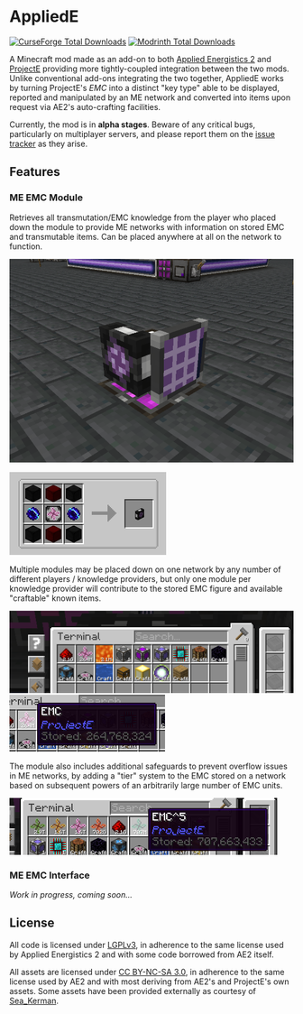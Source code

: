 # AppliedE
[![CurseForge Total Downloads][badge_curseforge]][curseforge]
[![Modrinth Total Downloads][badge_modrinth]][modrinth]

A Minecraft mod made as an add-on to both [Applied Energistics 2][ae2] and [ProjectE][projecte] providing more
tightly-coupled integration between the two mods. Unlike conventional add-ons integrating the two together, AppliedE 
works by turning ProjectE's *EMC* into a distinct "key type" able to be displayed, reported and manipulated by an ME
network and converted into items upon request via AE2's auto-crafting facilities.

Currently, the mod is in **alpha stages**. Beware of any critical bugs, particularly on multiplayer servers, and please
report them on the [issue tracker][issues] as they arise.

## Features
### ME EMC Module
Retrieves all transmutation/EMC knowledge from the player who placed down the module to provide ME networks with
information on stored EMC and transmutable items. Can be placed anywhere at all on the network to function.

![EMC module in-world](img/module1.png)

![EMC module crafting recipe](img/module2.png)

Multiple modules may be placed down on one network by any number of different players / knowledge providers, but only
one module per knowledge provider will contribute to the stored EMC figure and available "craftable" known items.

![EMC and displayed transmutable items](img/module3.png)
![Displayed EMC](img/module4.png)

The module also includes additional safeguards to prevent overflow issues in ME networks, by adding a "tier" system to
the EMC stored on a network based on subsequent powers of an arbitrarily large number of EMC units.

![Displayed EMC tiers](img/module5.png)

### ME EMC Interface

*Work in progress, coming soon...*

## License
All code is licensed under [LGPLv3][lgpl-v3], in adherence to the same license used by Applied Energistics 2 and with
some code borrowed from AE2 itself.

All assets are licensed under [CC BY-NC-SA 3.0][by-nc-sa-3.0], in adherence to the same license used by AE2 and with
most deriving from AE2's and ProjectE's own assets. Some assets have been provided externally as courtesy of
[Sea_Kerman](https://modrinth.com/user/Sea_Kerman).

<!-- Images -->
[badge_curseforge]: https://img.shields.io/badge/dynamic/json?color=e04e14&label=CurseForge&style=for-the-badge&query=downloads.total&url=https%3A%2F%2Fapi.cfwidget.com%2F1009940&logo=curseforge
[badge_modrinth]: https://img.shields.io/modrinth/dt/SyKS54UY?color=5da545&label=Modrinth&style=for-the-badge&logo=modrinth

<!-- Links -->
[curseforge]: https://www.curseforge.com/minecraft/mc-mods/appliede
[modrinth]: https://modrinth.com/mod/appliede
[ae2]: https://github.com/AppliedEnergistics/Applied-Energistics-2
[projecte]: https://www.curseforge.com/minecraft/mc-mods/projecte
[issues]: https://github.com/62832/AppliedE/issues
[lgpl-v3]: https://www.gnu.org/licenses/lgpl-3.0.en.html
[by-nc-sa-3.0]: https://creativecommons.org/licenses/by-nc-sa/3.0/
